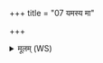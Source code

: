 +++
title = "07 यमस्य मा"

+++
<details><summary>मूलम् (WS)</summary>

यमस्य मा यम्यं काम आगन् त्समाने योनौ सहशेय्याय ।  
जायेव पत्ये तन्वं रिरिच्यां वि चिद् वृहेव रथ्वेव चक्रा॥ ८ ॥  
न तिष्ठन्ति न नि मिषन्त्येते देवानां स्पश इह ये चरन्ति । ईह  
अन्येन मदाहनो याहि तूयं तेन वि वृह रथ्वेव चक्रा ॥ ९ ॥
</details>
